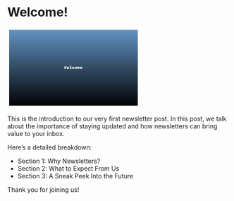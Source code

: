 # Welcome!
![Welcome](../static/images/newsletter/welcome-image.jpg)

This is the introduction to our very first newsletter post. In this post, we talk about the importance of staying updated and how newsletters can bring value to your inbox.

Here’s a detailed breakdown:
- Section 1: Why Newsletters?
- Section 2: What to Expect From Us
- Section 3: A Sneak Peek Into the Future

Thank you for joining us!
